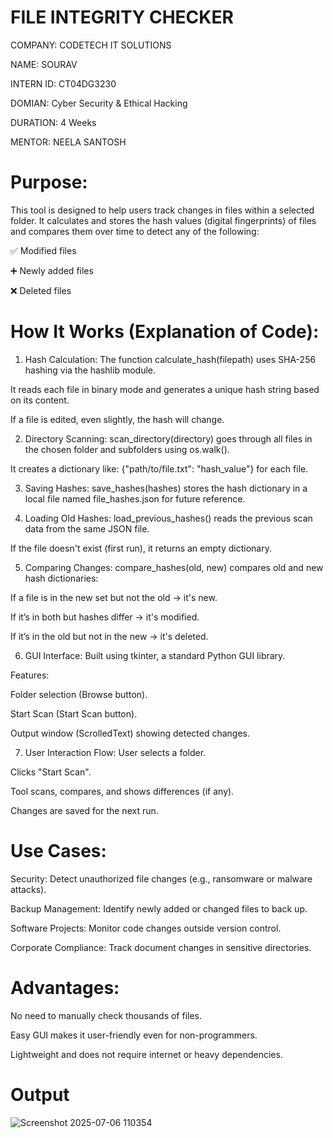 # FILE INTEGRITY CHECKER
COMPANY: CODETECH IT SOLUTIONS

NAME: SOURAV

INTERN ID: CT04DG3230

DOMIAN: Cyber Security & Ethical Hacking

DURATION: 4 Weeks

MENTOR: NEELA SANTOSH

# Purpose:
This tool is designed to help users track changes in files within a selected folder. It calculates and stores the hash values (digital fingerprints) of files and compares them over time to detect any of the following:

✅ Modified files

➕ Newly added files

❌ Deleted files

# How It Works (Explanation of Code):
1. Hash Calculation:
The function calculate_hash(filepath) uses SHA-256 hashing via the hashlib module.

It reads each file in binary mode and generates a unique hash string based on its content.

If a file is edited, even slightly, the hash will change.

2. Directory Scanning:
scan_directory(directory) goes through all files in the chosen folder and subfolders using os.walk().

It creates a dictionary like:
{"path/to/file.txt": "hash_value"} for each file.

3. Saving Hashes:
save_hashes(hashes) stores the hash dictionary in a local file named file_hashes.json for future reference.

4. Loading Old Hashes:
load_previous_hashes() reads the previous scan data from the same JSON file.

If the file doesn't exist (first run), it returns an empty dictionary.

5. Comparing Changes:
compare_hashes(old, new) compares old and new hash dictionaries:

If a file is in the new set but not the old → it's new.

If it’s in both but hashes differ → it's modified.

If it’s in the old but not in the new → it's deleted.

6. GUI Interface:
Built using tkinter, a standard Python GUI library.

Features:

Folder selection (Browse button).

Start Scan (Start Scan button).

Output window (ScrolledText) showing detected changes.

7. User Interaction Flow:
User selects a folder.

Clicks "Start Scan".

Tool scans, compares, and shows differences (if any).

Changes are saved for the next run.

# Use Cases:
 Security: Detect unauthorized file changes (e.g., ransomware or malware attacks).

 Backup Management: Identify newly added or changed files to back up.

 Software Projects: Monitor code changes outside version control.

 Corporate Compliance: Track document changes in sensitive directories.

# Advantages:
No need to manually check thousands of files.

Easy GUI makes it user-friendly even for non-programmers.

Lightweight and does not require internet or heavy dependencies.

# Output
![Screenshot 2025-07-06 110354](https://github.com/user-attachments/assets/f8f38a46-4529-4b8d-9085-0aed2a255b6e)
